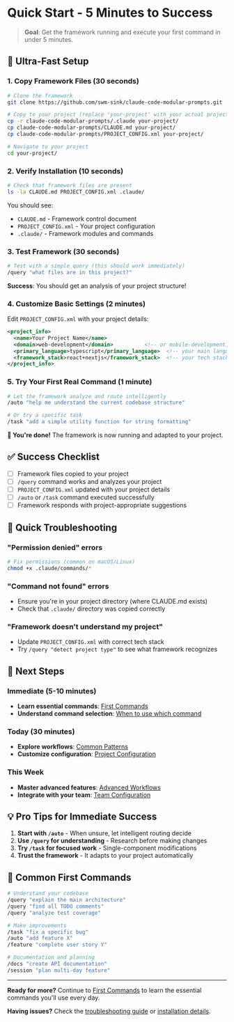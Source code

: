 # Quick Start - 5 Minutes to Success

> **Goal**: Get the framework running and execute your first command in under 5 minutes.

## 🚀 Ultra-Fast Setup

### 1. Copy Framework Files (30 seconds)
```bash
# Clone the framework
git clone https://github.com/swm-sink/claude-code-modular-prompts.git

# Copy to your project (replace 'your-project' with your actual project directory)
cp -r claude-code-modular-prompts/.claude your-project/
cp claude-code-modular-prompts/CLAUDE.md your-project/
cp claude-code-modular-prompts/PROJECT_CONFIG.xml your-project/

# Navigate to your project
cd your-project/
```

### 2. Verify Installation (10 seconds)
```bash
# Check that framework files are present
ls -la CLAUDE.md PROJECT_CONFIG.xml .claude/
```

You should see:
- `CLAUDE.md` - Framework control document
- `PROJECT_CONFIG.xml` - Your project configuration
- `.claude/` - Framework modules and commands

### 3. Test Framework (30 seconds)
```bash
# Test with a simple query (this should work immediately)
/query "what files are in this project?"
```

**Success**: You should get an analysis of your project structure!

### 4. Customize Basic Settings (2 minutes)
Edit `PROJECT_CONFIG.xml` with your project details:

```xml
<project_info>
  <name>Your Project Name</name>
  <domain>web-development</domain>          <!-- or mobile-development, data-science, etc. -->
  <primary_language>typescript</primary_language>  <!-- your main language -->
  <framework_stack>react+nextjs</framework_stack>  <!-- your tech stack -->
</project_info>
```

### 5. Try Your First Real Command (1 minute)
```bash
# Let the framework analyze and route intelligently
/auto "help me understand the current codebase structure"

# Or try a specific task
/task "add a simple utility function for string formatting"
```

**🎉 You're done!** The framework is now running and adapted to your project.

## ✅ Success Checklist

- [ ] Framework files copied to your project
- [ ] `/query` command works and analyzes your project
- [ ] `PROJECT_CONFIG.xml` updated with your project details
- [ ] `/auto` or `/task` command executed successfully
- [ ] Framework responds with project-appropriate suggestions

## 🚧 Quick Troubleshooting

### "Permission denied" errors
```bash
# Fix permissions (common on macOS/Linux)
chmod +x .claude/commands/*
```

### "Command not found" errors
- Ensure you're in your project directory (where CLAUDE.md exists)
- Check that `.claude/` directory was copied correctly

### "Framework doesn't understand my project"
- Update `PROJECT_CONFIG.xml` with correct tech stack
- Try `/query "detect project type"` to see what framework recognizes

## 🎯 Next Steps

### Immediate (5-10 minutes)
- **Learn essential commands**: [First Commands](first-commands.md)
- **Understand command selection**: [When to use which command](../user-guide/commands/command-selection.md)

### Today (30 minutes)
- **Explore workflows**: [Common Patterns](../user-guide/workflows/common-patterns.md)
- **Customize configuration**: [Project Configuration](../user-guide/customization/project-config.md)

### This Week
- **Master advanced features**: [Advanced Workflows](../user-guide/workflows/advanced-patterns.md)
- **Integrate with your team**: [Team Configuration](../user-guide/customization/team-setup.md)

## 💡 Pro Tips for Immediate Success

1. **Start with `/auto`** - When unsure, let intelligent routing decide
2. **Use `/query` for understanding** - Research before making changes
3. **Try `/task` for focused work** - Single-component modifications
4. **Trust the framework** - It adapts to your project automatically

## 🔄 Common First Commands

```bash
# Understand your codebase
/query "explain the main architecture"
/query "find all TODO comments"
/query "analyze test coverage"

# Make improvements
/task "fix a specific bug"
/auto "add feature X"
/feature "complete user story Y"

# Documentation and planning
/docs "create API documentation"
/session "plan multi-day feature"
```

---

**Ready for more?** Continue to [First Commands](first-commands.md) to learn the essential commands you'll use every day.

**Having issues?** Check the [troubleshooting guide](../reference/troubleshooting.md) or [installation details](installation.md).